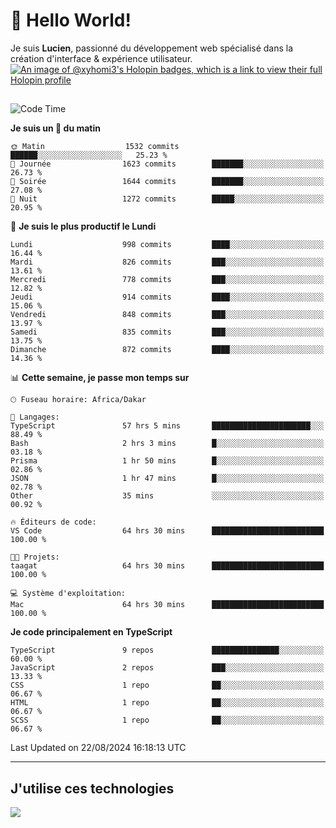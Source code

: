 # 👋 Hello World!

Je suis **Lucien**, passionné du développement web spécialisé dans la création d'interface & expérience utilisateur.
[![An image of @xyhomi3's Holopin badges, which is a link to view their full Holopin profile](https://holopin.me/xyhomi3)](https://holopin.io/@xyhomi3)

##

<!--START_SECTION:waka-->
![Code Time](http://img.shields.io/badge/Code%20Time-1%2C851%20hrs%2010%20mins-blue)

**Je suis un 🐤 du matin** 

```text
🌞 Matin                  1532 commits        ██████░░░░░░░░░░░░░░░░░░░   25.23 % 
🌆 Journée                1623 commits        ███████░░░░░░░░░░░░░░░░░░   26.73 % 
🌃 Soirée                 1644 commits        ███████░░░░░░░░░░░░░░░░░░   27.08 % 
🌙 Nuit                   1272 commits        █████░░░░░░░░░░░░░░░░░░░░   20.95 % 
```
📅 **Je suis le plus productif le Lundi** 

```text
Lundi                    998 commits         ████░░░░░░░░░░░░░░░░░░░░░   16.44 % 
Mardi                    826 commits         ███░░░░░░░░░░░░░░░░░░░░░░   13.61 % 
Mercredi                 778 commits         ███░░░░░░░░░░░░░░░░░░░░░░   12.82 % 
Jeudi                    914 commits         ████░░░░░░░░░░░░░░░░░░░░░   15.06 % 
Vendredi                 848 commits         ███░░░░░░░░░░░░░░░░░░░░░░   13.97 % 
Samedi                   835 commits         ███░░░░░░░░░░░░░░░░░░░░░░   13.75 % 
Dimanche                 872 commits         ████░░░░░░░░░░░░░░░░░░░░░   14.36 % 
```


📊 **Cette semaine, je passe mon temps sur** 

```text
🕑︎ Fuseau horaire: Africa/Dakar

💬 Langages: 
TypeScript               57 hrs 5 mins       ██████████████████████░░░   88.49 % 
Bash                     2 hrs 3 mins        █░░░░░░░░░░░░░░░░░░░░░░░░   03.18 % 
Prisma                   1 hr 50 mins        █░░░░░░░░░░░░░░░░░░░░░░░░   02.86 % 
JSON                     1 hr 47 mins        █░░░░░░░░░░░░░░░░░░░░░░░░   02.78 % 
Other                    35 mins             ░░░░░░░░░░░░░░░░░░░░░░░░░   00.92 % 

🔥 Éditeurs de code: 
VS Code                  64 hrs 30 mins      █████████████████████████   100.00 % 

🐱‍💻 Projets: 
taagat                   64 hrs 30 mins      █████████████████████████   100.00 % 

💻 Système d'exploitation: 
Mac                      64 hrs 30 mins      █████████████████████████   100.00 % 
```

**Je code principalement en TypeScript** 

```text
TypeScript               9 repos             ███████████████░░░░░░░░░░   60.00 % 
JavaScript               2 repos             ███░░░░░░░░░░░░░░░░░░░░░░   13.33 % 
CSS                      1 repo              ██░░░░░░░░░░░░░░░░░░░░░░░   06.67 % 
HTML                     1 repo              ██░░░░░░░░░░░░░░░░░░░░░░░   06.67 % 
SCSS                     1 repo              ██░░░░░░░░░░░░░░░░░░░░░░░   06.67 % 
```




 Last Updated on 22/08/2024 16:18:13 UTC
<!--END_SECTION:waka-->
---

## J'utilise ces technologies

<p align="left">
  <a href="https://skillicons.dev">
    <img src="https://skillicons.dev/icons?i=ts,js,md,scss,tailwind,react,docker,express,astro,vite,nextjs,vercel,figma,ableton" />
  </a>
</p>

